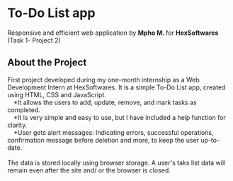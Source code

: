 <h1>To-Do List app</h1>
Responsive and efficient web application by <b> Mpho M. </b>  for <b> HexSoftwares </b> (Task 1- Project 2)
<h2>About the Project</h2>
First project developed during my one-month internship as a Web Development Intern at HexSoftwares. It is a simple To-Do List app, created using HTML, CSS and JavaScript.<br/>
&emsp;*It allows the users to add, update, remove, and mark tasks as completed. <br/>
&emsp;*It is very simple and easy to use, but I have included a help function for clarity.<br/>
&emsp;*User gets alert messages: Indicating errors, successful operations, confirmation message before deletion and more, to keep the user up-to-date. <br/>
<br/>
The data is stored locally using browser storage. A user's taks list data will remain even after the site and/ or the browser is closed.





